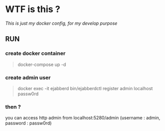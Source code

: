 # WTF is this ?
*This is just my docker config, for my develop purpose*

## RUN

### create docker container
> docker-compose up -d

### create admin user
> docker exec -it ejabberd bin/ejabberdctl register admin localhost passw0rd

### then ?
you can access http admin from localhost:5280/admin (username : admin, password : passw0rd)
